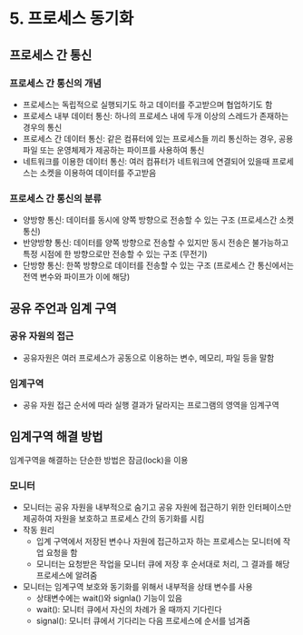# 5. 프로세스 동기화

## 프로세스 간 통신
### 프로세스 간 통신의 개념
- 프로세스는 독립적으로 실행되기도 하고 데이터를 주고받으며 협업하기도 함
- 프로세스 내부 데이터 통신: 하나의 프로세스 내에 두개 이상의 스레드가 존재하는 경우의 통신
- 프로세스 간 데이터 통신: 같은 컴퓨터에 있는 프로세스들 끼리 통신하는 경우, 공용 파일 또는 운영체제가 제공하는 파이프를 사용하여 통신
- 네트워크를 이용한 데이터 통신: 여러 컴퓨터가 네트워크에 연결되어 있을때 프로세스는 소켓을 이용하여 데이터를 주고받음
### 프로세스 간 통신의 분류
- 양방향 통신: 데이터를 동시에 양쪽 방향으로 전송할 수 있는 구조 (프로세스간 소켓 통신)
- 반양방향 통신: 데이터를 양쪽 방향으로 전송할 수 있지만 동시 전송은 불가능하고 특정 시점에 한 방향으로만 전송할 수 있는 구조 (무전기)
- 단방향 통신: 한쪽 방향으로 데이터를 전송할 수 있는 구조 (프로세스 간 통신에서는 전역 변수와 파이프가 이에 해당)

## 공유 주언과 임계 구역
### 공유 자원의 접근
- 공유자원은 여러 프로세스가 공동으로 이용하는 변수, 메모리, 파일 등을 말함
### 임계구역
- 공유 자원 접근 순서에 따라 실행 결과가 달라지는 프로그램의 영역을 임계구역

## 임계구역 해결 방법
임계구역을 해결하는 단순한 방법은 잠금(lock)을 이용
### 모니터
- 모니터는 공유 자원을 내부적으로 숨기고 공유 자원에 접근하기 위한 인터페이스만 제공하여 자원을 보호하고 프로세스 간의 동기화를 시킴
- 작동 원리
    - 입계 구역에서 저장된 변수나 자원에 접근하고자 하는 프로세스는 모니터에 작업 요청을 함
    - 모니터는 요청받은 작업을 모니터 큐에 저장 후 순서대로 처리, 그 결과를 해당 프로세스에 알려줌
- 모니터는 임계구역 보호와 동기화를 위해서 내부적을 상태 변수를 사용
    - 상태변수에는 wait()와 signla() 기능이 있음
    - wait(): 모니터 큐에서 자신의 차례가 올 때까지 기다린다
    - signal(): 모니터 큐에서 기다리는 다음 프로세스에 순서를 넘겨줌